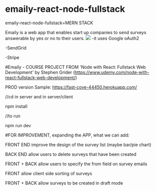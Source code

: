 # emaily-react-node-fullstack
emaily-react-node-fullstack=MERN STACK

Emaily is a web app that enables start up companies to send surveys answerable by yes or no to their users.
<img src="https://contattafiles.s3-us-west-1.amazonaws.com/tnt28197/Jkj8QdASKOBMQEN/emaily.gif">
-it uses Google oAuth2

-SendGrid

-Stripe

#Emaily - COURSE PROJECT FROM 'Node with React: Fullstack Web Development' by Stephen Grider (https://www.udemy.com/node-with-react-fullstack-web-development/)

PROD version Sample: 
https://fast-cove-44450.herokuapp.com/

//cd in server and in server/client

npm install 

//to run

npm run dev

#FOR IMPROVEMENT, expanding the APP, what we can add:

FRONT END improve the design of the survey list (maybe bar/pie chart)

BACK END allow users to delete surveys that have been created

FRONT + BACK allow users to specify the from field on survey emails

FRONT allow client side sorting of surveys

FRONT + BACK allow surveys to be created in draft mode
